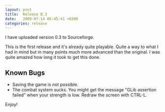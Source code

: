 ```yaml
---
layout: post
title:  Release 0.3
date:   2009-07-14 06:45:41 +0200
categories: release
---
```

I have uploaded version 0.3 to Sourceforge.

This is the first release and it's already quite playable. Quite a way to what I had in mind but in many points much more advanced than the original. I was quite amazed how long it took to get this done.

## Known Bugs

* Saving the game is not possible.
* The combat system sucks. You might get the message "GLib assertion failed" when your strength is low. Redraw the screen with CTRL-L.

Enjoy!
